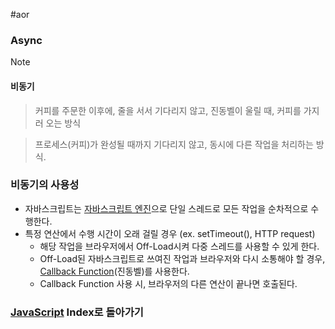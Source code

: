 #aor 
### Async
>[!note]
>#### 비동기 
>
>>커피를 주문한 이후에, 줄을 서서 기다리지 않고, 진동벨이 울릴 때, 커피를 가지러 오는 방식
>
>>프로세스(커피)가 완성될 때까지 기다리지 않고, 동시에 다른 작업을 처리하는 방식.
### 비동기의 사용성
- 자바스크립트는 [자바스크립트 엔진](../About%20JavaScript/자바스크립트%20엔진.md)으로 단일 스레드로 모든 작업을 순차적으로 수행한다.
- 특정 연산에서 수행 시간이 오래 걸릴 경우 (ex. setTimeout(), HTTP request)
	- 해당 작업을 브라우저에서 Off-Load시켜 다중 스레드를 사용할 수 있게 한다.
	- Off-Load된 자바스크립트로 쓰여진 작업과 브라우저와 다시 소통해야 할 경우, [Callback Function](../Advanced%20Function/Callback%20Function.md)(진동벨)를 사용한다. 
	- Callback Function 사용 시, 브라우저의 다른 연산이 끝나면 호출된다.
### [JavaScript](AOR/Dev-Index/JavaScript.md) Index로 돌아가기